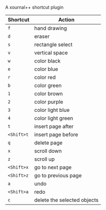 A xournal++ shortcut plugin

| Shortcut   | Action                      |
| ---------- | --------------------------- |
| `f`        | hand drawing                |
| `d`        | eraser                      |
| `s`        | rectangle select            |
| `v`        | vertical space              |
| `w`        | color black                 |
| `e`        | color blue                  |
| `r`        | color red                   |
| `b`        | color green                 |
| `1`        | color brown                 |
| `2`        | color purple                |
| `3`        | color light blue            |
| `4`        | color light green           |
| `t`        | insert page after           |
| `<Shift>t` | insert page before          |
| `q`        | delete page                 |
| `x`        | scroll down                 |
| `z`        | scroll up                   |
| `<Shift>x` | go to next page             |
| `<Shift>z` | go to previous page         |
| `a`        | undo                        |
| `<Shift>a` | redo                        |
| `c`        | delete the selected objects |
